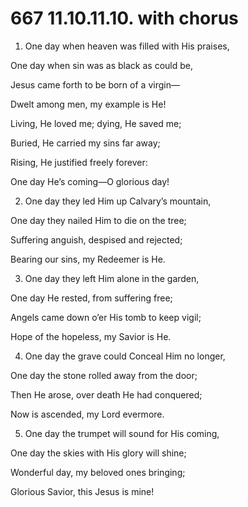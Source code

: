 # 667 11.10.11.10. with chorus

1.  One day when heaven was filled with His praises,

One day when sin was as black as could be,

Jesus came forth to be born of a virgin—

Dwelt among men, my example is He!

Living, He loved me; dying, He saved me;

Buried, He carried my sins far away;

Rising, He justified freely forever:

One day He’s coming—O glorious day!

2.  One day they led Him up Calvary’s mountain,

One day they nailed Him to die on the tree;

Suffering anguish, despised and rejected;

Bearing our sins, my Redeemer is He.

3.  One day they left Him alone in the garden,

One day He rested, from suffering free;

Angels came down o’er His tomb to keep vigil;

Hope of the hopeless, my Savior is He.

4.  One day the grave could Conceal Him no longer,

One day the stone rolled away from the door;

Then He arose, over death He had conquered;

Now is ascended, my Lord evermore.

5.  One day the trumpet will sound for His coming,

One day the skies with His glory will shine;

Wonderful day, my beloved ones bringing;

Glorious Savior, this Jesus is mine!

